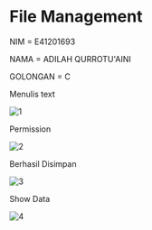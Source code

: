 # File Management

NIM = E41201693

NAMA = ADILAH QURROTU'AINI

GOLONGAN = C


Menulis text


![1](https://user-images.githubusercontent.com/33256041/138468093-23dafe20-a95d-4c0f-a39e-b57c945eb2df.jpg)



Permission


![2](https://user-images.githubusercontent.com/33256041/138468103-e6e0f789-4208-4ca7-8a4c-aeedd1fdd245.jpg)


Berhasil Disimpan


![3](https://user-images.githubusercontent.com/33256041/138468165-b5de11fd-5a23-4fd5-8e80-4fe422608948.jpg)


Show Data


![4](https://user-images.githubusercontent.com/33256041/138468188-990d62d9-c96d-4c39-8676-b7a9766d80b6.jpg)
